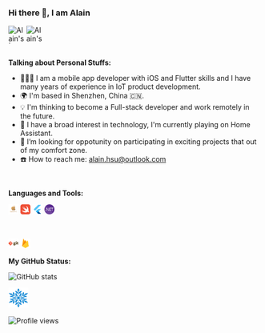 ### Hi there 👋, I am Alain

<a href="https://www.linkedin.com/in/alain-hsu/">
  <img align="left" alt="Alain's | Linkedin" width="36px" height="36px" src="https://cdn.jsdelivr.net/npm/simple-icons@3.0.1/icons/linkedin.svg" />
</a>
<a href="https://stackoverflow.com/users/6233187/alain">
  <img align="left" alt="Alain's Stack Overflow" width="36px" height="36px" src="https://cdn.jsdelivr.net/npm/simple-icons@3.0.1/icons/stackoverflow.svg" />
</a>

<br />
<br />
<br />

**Talking about Personal Stuffs:**

- 🧑🏻‍💻 I am a mobile app developer with iOS and Flutter skills and I have many years of experience in IoT product development.
- 🌍 I'm based in Shenzhen, China 🇨🇳.
- 💡 I'm thinking to become a Full-stack developer and work remotely in the future.
- 📱 I have a broad interest in technology, I'm currently playing on Home Assistant.
- 👬 I’m looking for oppotunity on participating in exciting projects that out of my comfort zone. 
- ☎️ How to reach me: alain.hsu@outlook.com

<br />

**Languages and Tools:**

<code><img height="20" src="https://raw.githubusercontent.com/github/explore/80688e429a7d4ef2fca1e82350fe8e3517d3494d/topics/objective-c/objective-c.png"></code>
<code><img height="20" src="https://raw.githubusercontent.com/github/explore/80688e429a7d4ef2fca1e82350fe8e3517d3494d/topics/swift/swift.png"></code>
<code><img height="20" src="https://raw.githubusercontent.com/github/explore/80688e429a7d4ef2fca1e82350fe8e3517d3494d/topics/flutter/flutter.png"></code>
<code><img height="20" src="https://raw.githubusercontent.com/github/explore/80688e429a7d4ef2fca1e82350fe8e3517d3494d/topics/dotnet/dotnet.png"></code>

<br />

<code><img height="20" src="https://raw.githubusercontent.com/github/explore/80688e429a7d4ef2fca1e82350fe8e3517d3494d/topics/git/git.png"></code>
<code><img height="20" src="https://raw.githubusercontent.com/github/explore/80688e429a7d4ef2fca1e82350fe8e3517d3494d/topics/firebase/firebase.png"></code>

**My GitHub Status:**

![GitHub stats](https://github-readme-stats.vercel.app/api?username=AlainHsu&show_icons=true&count_private=true)  

<a href='https://archiveprogram.github.com/'><img src='https://raw.githubusercontent.com/acervenky/animated-github-badges/master/assets/acbadge.gif' width='40' height='40'></a> 

![Profile views](https://gpvc.arturio.dev/AlainHsu)  

